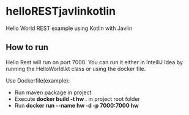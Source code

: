# helloRESTjavlinkotlin
Hello World REST example using Kotlin with Javlin

## How to run
Hello Rest will run on port 7000. You can run it either in IntelliJ Idea by running the HelloWorld.kt class or using the docker file.

Use Dockerfile(example):
- Run maven package in project
- Execute **docker build -t hw .** in project root folder
- Run **docker run --name hw -d -p 7000:7000 hw**